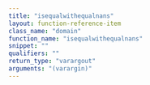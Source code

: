 ```yaml
---
title: "isequalwithequalnans"
layout: function-reference-item
class_name: "domain"
function_name: "isequalwithequalnans"
snippet: ""
qualifiers: ""
return_type: "varargout"
arguments: "(varargin)"
---
```


<pre class="help-text"></pre>